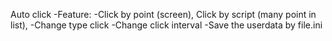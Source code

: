
Auto click 
-Feature:
-Click by point (screen), Click by script (many point in list),
-Change type click
-Change click interval
-Save the userdata by file.ini
